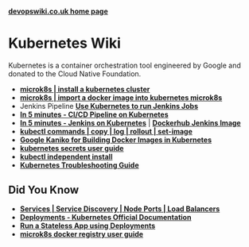 
#### [devopswiki.co.uk home page](/)

# Kubernetes Wiki

Kubernetes is a container orchestration tool engineered by Google and donated to the Cloud Native Foundation.

- **[microk8s | install a kubernetes cluster](/kubernetes/microk8s-install)**
- **[microk8s | import a docker image into kubernetes microk8s](/kubernetes/microk8s-image-import)**
- Jenkins Pipeline **[Use Kubernetes to run Jenkins Jobs](/jenkins/kubernetes-slaves)**
- **[In 5 minutes - CI/CD Pipeline on Kubernetes](https://github.com/devops4me/kubernetes-pipeline)**
- **[In 5 minutes - Jenkins on Kubernetes](https://github.com/devops4me/docker-jenkins-cluster)** | **[Dockerhub Jenkins Image](https://hub.docker.com/r/devops4me/jenkins)**
- **[kubectl commands | copy | log | rollout | set-image](/kubernetes/kubectl-commands)**
- **[Google Kaniko for Building Docker Images in Kubernetes](kubernetes/kaniko)**
- **[kubernetes secrets user guide](/kubernetes/kubernetes-secrets)**
- **[kubectl independent install](/kubernetes/kubectl-install)**
- **[Kubernetes Troubleshooting Guide](/kubernetes/troubleshooting)**


## Did You Know

- **[Services | Service Discovery | Node Ports | Load Balancers](https://kubernetes.io/docs/concepts/services-networking/service/#discovering-services)**
- **[Deployments - Kubernetes Official Documentation](https://kubernetes.io/docs/concepts/workloads/controllers/deployment/)**
- **[Run a Stateless App using Deployments](https://kubernetes.io/docs/tasks/run-application/run-stateless-application-deployment/)**
- **[microk8s docker registry user guide](https://itnext.io/working-with-image-registries-and-containerd-in-kubernetes-63c311b86368)**
